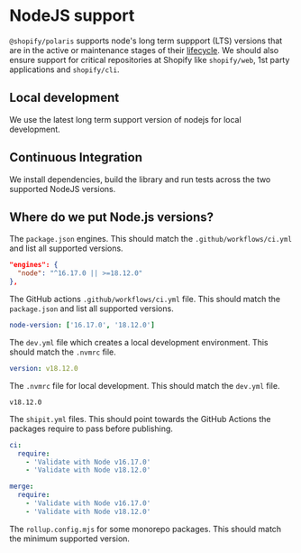 # NodeJS support

`@shopify/polaris` supports node's long term suppport (LTS) versions that are in the active or maintenance stages of their [lifecycle](https://nodejs.org/en/about/releases/). We should also ensure support for critical repositories at Shopify like `shopify/web`, 1st party applications and `shopify/cli`.

## Local development

We use the latest long term support version of nodejs for local development.

## Continuous Integration

We install dependencies, build the library and run tests across the two supported NodeJS versions.

## Where do we put Node.js versions?

The `package.json` engines. This should match the `.github/workflows/ci.yml` and list all supported versions.

```json
"engines": {
  "node": "^16.17.0 || >=18.12.0"
},
```

The GitHub actions `.github/workflows/ci.yml` file. This should match the `package.json` and list all supported versions.

```yml
node-version: ['16.17.0', '18.12.0']
```

The `dev.yml` file which creates a local development environment. This should match the `.nvmrc` file.

```yml
version: v18.12.0
```

The `.nvmrc` file for local development. This should match the `dev.yml` file.

```
v18.12.0
```

The `shipit.yml` files. This should point towards the GitHub Actions the packages require to pass before publishing.

```yml
ci:
  require:
    - 'Validate with Node v16.17.0'
    - 'Validate with Node v18.12.0'

merge:
  require:
    - 'Validate with Node v16.17.0'
    - 'Validate with Node v18.12.0'
```

The `rollup.config.mjs` for some monorepo packages. This should match the minimum supported version.
